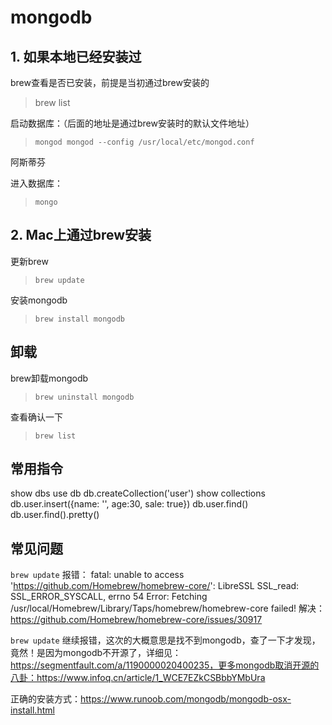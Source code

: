 # mongodb

## 1. 如果本地已经安装过

brew查看是否已安装，前提是当初通过brew安装的
> brew list

启动数据库：（后面的地址是通过brew安装时的默认文件地址）
> `mongod mongod --config /usr/local/etc/mongod.conf`

阿斯蒂芬

进入数据库：
>`mongo`

## 2. Mac上通过brew安装

更新brew
>`brew update` 

安装mongodb
>`brew install mongodb`


## 卸载
brew卸载mongodb
>`brew uninstall mongodb` 
 
查看确认一下
>`brew list`

## 常用指令

show dbs
use db
db.createCollection('user')
show collections
db.user.insert({name: '', age:30, sale: true})
db.user.find()
db.user.find().pretty()


## 常见问题

`brew update` 报错：
fatal: unable to access 'https://github.com/Homebrew/homebrew-core/': LibreSSL SSL_read: SSL_ERROR_SYSCALL, errno 54
Error: Fetching /usr/local/Homebrew/Library/Taps/homebrew/homebrew-core failed!
解决：https://github.com/Homebrew/homebrew-core/issues/30917

`brew update` 继续报错，这次的大概意思是找不到mongodb，查了一下才发现，竟然！是因为mongodb不开源了，详细见：https://segmentfault.com/a/1190000020400235，更多mongodb取消开源的八卦：https://www.infoq.cn/article/1_WCE7EZkCSBbbYMbUra

正确的安装方式：https://www.runoob.com/mongodb/mongodb-osx-install.html



